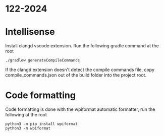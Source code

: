 # 122-2024

# Intellisense

Install clangd vscode extension. Run the following gradle command at the root

```
./gradlew generateCompileCommands
```

If the clangd extension doesn't detect the compile commands file, copy compile_commands.json out of the build folder into the project root.

# Code formatting

Code formatting is done with the wpiformat automatic formatter, run the following at the root

```
python3 -m pip install wpiformat
python3 -m wpiformat
```
